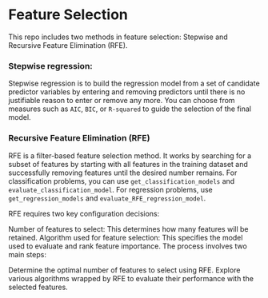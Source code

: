 # Feature Selection

This repo includes two methods in feature selection: Stepwise and Recursive Feature Elimination (RFE).

### Stepwise regression:
Stepwise regression is to build the regression model from a set of candidate predictor variables
by entering and removing predictors until there is no justifiable reason to enter or remove any more. You can choose from measures such as `AIC`, `BIC`, or `R-squared` to guide the selection of the final model.

### Recursive Feature Elimination (RFE)
RFE is a filter-based feature selection method. It works by searching for a subset of features by starting with all features in the training dataset
and successfully removing features until the desired number remains. For classification problems, you can use `get_classification_models` and `evaluate_classification_model`. For regression problems, use `get_regression_models` and `evaluate_RFE_regression_model`.

RFE requires two key configuration decisions:

Number of features to select: This determines how many features will be retained.
Algorithm used for feature selection: This specifies the model used to evaluate and rank feature importance.
The process involves two main steps:

Determine the optimal number of features to select using RFE.
Explore various algorithms wrapped by RFE to evaluate their performance with the selected features.
